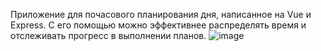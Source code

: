 Приложение для почасового планирования дня, написанное на Vue и Express. С его помощью можно эффективнее распределять время и отслеживать прогресс в выполнении планов.
![image](https://github.com/user-attachments/assets/2ae11078-aa7b-4801-9e43-c8d9854132bf)

